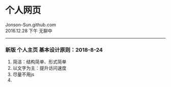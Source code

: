 # 个人网页  
Jonson-Sun.github.com  
2016.12.28 下午 无聊中  

---
### 新版 个人主页 基本设计原则：2018-8-24

1. 简洁：结构简单、形式简单
2. 以文字为主：提升访问速度
3. 尽量不用js
4. 

